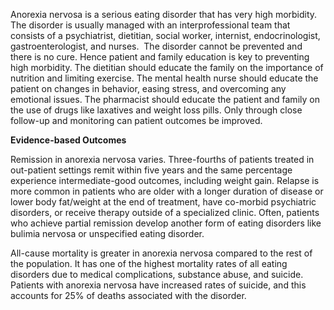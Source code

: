 Anorexia nervosa is a serious eating disorder that has very high morbidity. The disorder is usually managed with an interprofessional team that consists of a psychiatrist, dietitian, social worker, internist, endocrinologist, gastroenterologist, and nurses.  The disorder cannot be prevented and there is no cure. Hence patient and family education is key to preventing high morbidity. The dietitian should educate the family on the importance of nutrition and limiting exercise. The mental health nurse should educate the patient on changes in behavior, easing stress, and overcoming any emotional issues. The pharmacist should educate the patient and family on the use of drugs like laxatives and weight loss pills. Only through close follow-up and monitoring can patient outcomes be improved.

**Evidence-based Outcomes**

Remission in anorexia nervosa varies. Three-fourths of patients treated in out-patient settings remit within five years and the same percentage experience intermediate-good outcomes, including weight gain. Relapse is more common in patients who are older with a longer duration of disease or lower body fat/weight at the end of treatment, have co-morbid psychiatric disorders, or receive therapy outside of a specialized clinic. Often, patients who achieve partial remission develop another form of eating disorders like bulimia nervosa or unspecified eating disorder.

All-cause mortality is greater in anorexia nervosa compared to the rest of the population. It has one of the highest mortality rates of all eating disorders due to medical complications, substance abuse, and suicide. Patients with anorexia nervosa have increased rates of suicide, and this accounts for 25% of deaths associated with the disorder.